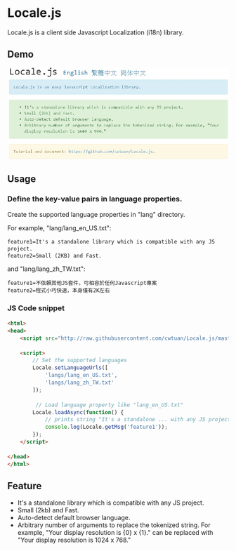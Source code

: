# Locale.js
Locale.js is a client side Javascript Localization (i18n) library.

## Demo
<a title="Locale.js Demo" alt="Locale.js Demo" href="http://opensource.tonytuan.org/locale.js" target="_blank">
<img src="https://raw.githubusercontent.com/cwtuan/Locale.js/master/example/images/snapshot.jpg">
</a>

## Usage
### Define the key-value pairs in language properties.
Create the supported language properties in "lang" directory.

For example, "lang/lang_en_US.txt":
```
feature1=It's a standalone library which is compatible with any JS project.
feature2=Small (2KB) and Fast.
```
and "lang/lang_zh_TW.txt":
```
feature1=不依賴其他JS套件，可相容於任何Javascript專案
feature2=程式小巧快速，本身僅有2K左右
```

### JS Code snippet 
```html
<html>
<head>
    <script src="http://raw.githubusercontent.com/cwtuan/Locale.js/master/example/js/locale-1.0.min.js"></script>

    <script>
        // Set the supported languages
        Locale.setLanguageUrls([
            'langs/lang_en_US.txt',
            'langs/lang_zh_TW.txt'
        ]);

         // Load language property like "lang_en_US.txt"
        Locale.loadAsync(function() {
            // prints string "It's a standalone ... with any JS project."
            console.log(Locale.getMsg('feature1'));
        });
    </script>

</head>
</html>
``` 

## Feature
* It's a standalone library which is compatible with any JS project.
* Small (2kb) and Fast.
* Auto-detect default browser language.
* Arbitrary number of arguments to replace the tokenized string. For example, "Your display resolution is {0} x {1}." can be replaced with "Your display resolution is 1024 x 768."

